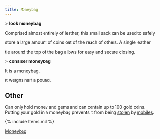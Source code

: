 ```yaml
---
title: Moneybag
---
```


\> **look moneybag**

Comprised almost entirely of leather, this small sack can be used to
safely

store a large amount of coins out of the reach of others. A single
leather

tie around the top of the bag allows for easy and secure closing.

\> **consider moneybag**

It is a moneybag.

It weighs half a pound.

## Other

Can only hold money and gems and can contain up to 100 gold coins.
Putting your gold in a moneybag prevents it from being
[stolen](steal "wikilink") by [mobiles](mobile "wikilink").

{% include Items.md %}

[Moneybag](Category:_Containers "wikilink")